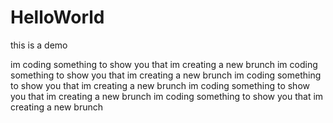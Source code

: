 # HelloWorld
this is a demo

im coding something to show you that im creating a new brunch
im coding something to show you that im creating a new brunch
im coding something to show you that im creating a new brunch
im coding something to show you that im creating a new brunch
im coding something to show you that im creating a new brunch
